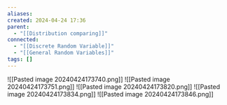 ```yaml
---
aliases: 
created: 2024-04-24 17:36
parent:
  - "[[Distribution comparing]]"
connected:
  - "[[Discrete Random Variable]]"
  - "[[General Random Variables]]"
tags: []
---
```

![[Pasted image 20240424173740.png]]
![[Pasted image 20240424173751.png]]
![[Pasted image 20240424173820.png]]
![[Pasted image 20240424173834.png]]
![[Pasted image 20240424173846.png]]